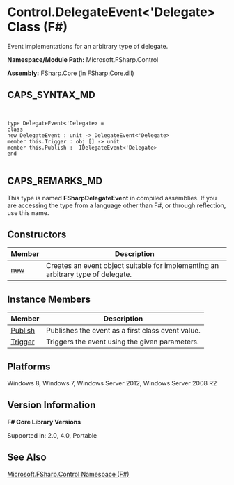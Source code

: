 # Control.DelegateEvent<'Delegate> Class (F#)

Event implementations for an arbitrary type of delegate.

**Namespace/Module Path:** Microsoft.FSharp.Control

**Assembly:** FSharp.Core (in FSharp.Core.dll)


## CAPS_SYNTAX_MD



```


type DelegateEvent<'Delegate> =
class
new DelegateEvent : unit -> DelegateEvent<'Delegate>
member this.Trigger : obj [] -> unit
member this.Publish :  IDelegateEvent<'Delegate>
end


```



## CAPS_REMARKS_MD
This type is named **FSharpDelegateEvent** in compiled assemblies. If you are accessing the type from a language other than F#, or through reflection, use this name.


## Constructors


|Member|Description|
|------|-----------|
|[new](http://msdn.microsoft.com/en-us/library/dc240900-1e0a-440d-87a6-271a0fde2aa2)|Creates an event object suitable for implementing an arbitrary type of delegate.|

## Instance Members


|Member|Description|
|------|-----------|
|[Publish](http://msdn.microsoft.com/en-us/library/7773c3df-99de-43bd-9e11-1b5763651d27)|Publishes the event as a first class event value.|
|[Trigger](http://msdn.microsoft.com/en-us/library/81433778-b592-40d1-a5a6-c94e3ab3fd88)|Triggers the event using the given parameters.|

## Platforms
Windows 8, Windows 7, Windows Server 2012, Windows Server 2008 R2


## Version Information
**F# Core Library Versions**

Supported in: 2.0, 4.0, Portable




## See Also
[Microsoft.FSharp.Control Namespace &#40;F&#35;&#41;](Microsoft.FSharp.Control+Namespace+%28F%23%29.md)


